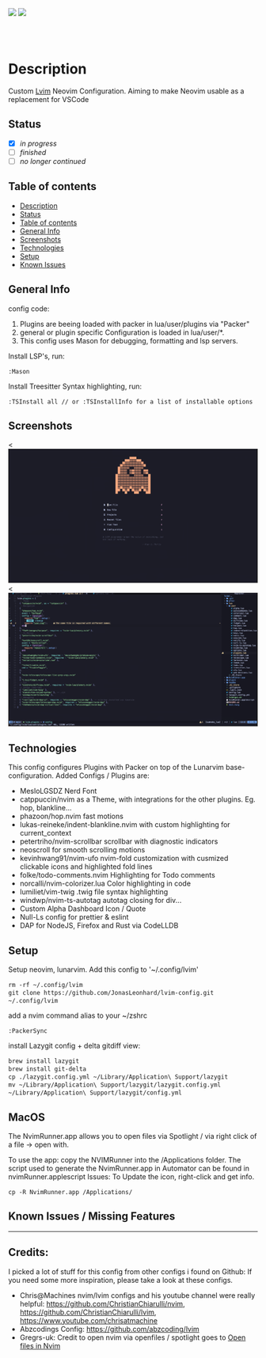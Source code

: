 <img src="https://shields.io/badge/jonasleonhard.de-offline-red?style=flat-square&logo=statuspal" />

<img src="https://shields.io/badge/pipelines-offline-red?style=flat-square&logo=github" />

<br/><br/>

# Description

Custom <a href="https://www.lunarvim.org/)">Lvim</a> Neovim Configuration. Aiming to make Neovim usable as a replacement for VSCode

## Status

- [x] _in progress_
- [ ] _finished_
- [ ] _no longer continued_

## Table of contents

- [Description](#description)
- [Status](#status)
- [Table of contents](#table-of-contents)
- [General Info](#general-info)
- [Screenshots](#screenshots)
- [Technologies](#technologies)
- [Setup](#setup)
- [Known Issues](#known-issues)

## General Info

config code:

1. Plugins are beeing loaded with packer in lua/user/plugins via "Packer"
2. general or plugin specific Configuration is loaded in lua/user/\*.
3. This config uses Mason for debugging, formatting and lsp servers.

Install LSP's, run:

```
:Mason
```

Install Treesitter Syntax highlighting, run:

```
:TSInstall all // or :TSInstallInfo for a list of installable options
```

## Screenshots

<![UNDER CONSTRUCTION](./readme/Dashboard.png)
<![MainView](./readme/MainView.png)

>

## Technologies

This config configures Plugins with Packer on top of the Lunarvim base-configuration. Added Configs / Plugins are:

- MesloLGSDZ Nerd Font
- catppuccin/nvim as a Theme, with integrations for the other plugins. Eg. hop, blankline...
- phazoon/hop.nvim fast motions
- lukas-reineke/indent-blankline.nvim with custom highlighting for current_context
- petertriho/nvim-scrollbar scrollbar with diagnostic indicators
- neoscroll for smooth scrolling motions
- kevinhwang91/nvim-ufo nvim-fold customization with cusmized clickable icons and highlighted fold lines
- folke/todo-comments.nvim Highlighting for Todo comments
- norcalli/nvim-colorizer.lua Color highlighting in code
- lumiliet/vim-twig .twig file syntax highlighting
- windwp/nvim-ts-autotag autotag closing for div...
- Custom Alpha Dashboard Icon / Quote
- Null-Ls config for prettier & eslint
- DAP for NodeJS, Firefox and Rust via CodeLLDB

## Setup

Setup neovim, lunarvim. Add this config to '~/.config/lvim'

```
rm -rf ~/.config/lvim
git clone https://github.com/JonasLeonhard/lvim-config.git ~/.config/lvim
```

add a nvim command alias to your ~/zshrc

```
:PackerSync
```

install Lazygit config + delta gitdiff view:

```
brew install lazygit
brew install git-delta
cp ./lazygit.config.yml ~/Library/Application\ Support/lazygit
mv ~/Library/Application\ Support/lazygit/lazygit.config.yml ~/Library/Application\ Support/lazygit/config.yml
```

## MacOS

The NvimRunner.app allows you to open files via Spotlight / via right click of a file -> open with.

To use the app:
copy the NVIMRunner into the /Applications folder.
The script used to generate the NvimRunner.app in Automator can be found in nvimRunner.applescript
Issues: To Update the icon, right-click and get info.

```
cp -R NvimRunner.app /Applications/
```

## Known Issues / Missing Features

---

## Credits:

I picked a lot of stuff for this config from other configs i found on Github:
If you need some more inspiration, please take a look at these configs.

- Chris@Machines nvim/lvim configs and his youtube channel were really helpful: https://github.com/ChristianChiarulli/nvim, https://github.com/ChristianChiarulli/lvim, https://www.youtube.com/chrisatmachine
- Abzcodings Config: https://github.com/abzcoding/lvim
- Gregrs-uk: Credit to open nvim via openfiles / spotlight goes to <a href="https://gregrs-uk.github.io/2018-11-01/open-files-neovim-iterm2-macos-finder/">Open files in Nvim</a>
